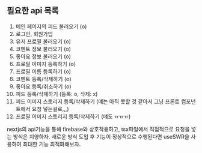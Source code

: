 ## 필요한 api 목록

1. 메인 페이지의 피드 불러오기 (o)
2. 로그인, 회원가입
3. 유저 프로필 불러오기 (o)
4. 코멘트 정보 불러오기 (o)
5. 좋아요 정보 불러오기 (o)
6. 프로필 이미지 등록하기 (o)
7. 프로필 이름 등록하기 (o)
8. 코멘트 등록/삭제하기 (o)
9. 좋아요 등록/취소하기 (o)
10. 피드 등록/삭제하기 (등록: o, 삭제: x)
11. 피드 이미지 스토리지 등록/삭제하기 (얘는 아직 못할 것 같아서 그냥 프론트 컴포넌트에서 요청 넣는걸로,,,)
12. 프로필 이미지 스토리지 등록/삭제하기 (얘도 ㅠㅠㅠ)

nextjs의 api기능을 통해 firebase와 상호작용하고, tsx파일에서 직접적으로 요청을 넣는 방식은 지양하자.
새로운 방식 도입 후 기능이 정상적으로 수행된다면 useSWR을 사용하여 최대한 기능 최적화해보자.
